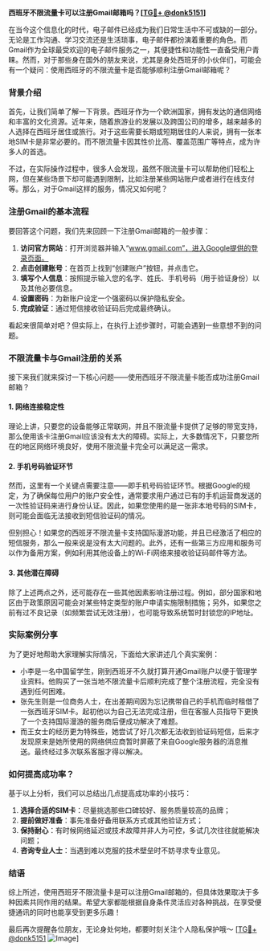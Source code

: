 **西班牙不限流量卡可以注册Gmail邮箱吗？[[TG💪+ @donk5151](https://t.me/s/donk5151)]**

在当今这个信息化的时代，电子邮件已经成为我们日常生活中不可或缺的一部分。无论是工作沟通、学习交流还是生活琐事，电子邮件都扮演着重要的角色。而Gmail作为全球最受欢迎的电子邮件服务之一，其便捷性和功能性一直备受用户青睐。然而，对于那些身在国外的朋友来说，尤其是身处西班牙的小伙伴们，可能会有一个疑问：使用西班牙的不限流量卡是否能够顺利注册Gmail邮箱呢？

### 背景介绍

首先，让我们简单了解一下背景。西班牙作为一个欧洲国家，拥有发达的通信网络和丰富的文化资源。近年来，随着旅游业的发展以及跨国公司的增多，越来越多的人选择在西班牙居住或旅行。对于这些需要长期或短期居住的人来说，拥有一张本地SIM卡是非常必要的。而不限流量卡因其性价比高、覆盖范围广等特点，成为许多人的首选。

不过，在实际操作过程中，很多人会发现，虽然不限流量卡可以帮助他们轻松上网，但在某些场景下却可能遇到限制，比如注册某些网站账户或者进行在线支付等。那么，对于Gmail这样的服务，情况又如何呢？

### 注册Gmail的基本流程

要回答这个问题，我们先来回顾一下注册Gmail邮箱的一般步骤：

1. **访问官方网站**：打开浏览器并输入“www.gmail.com”，进入Google提供的登录页面。
2. **点击创建账号**：在首页上找到“创建账户”按钮，并点击它。
3. **填写个人信息**：按照提示输入您的名字、姓氏、手机号码（用于验证身份）以及其他必要信息。
4. **设置密码**：为新账户设定一个强密码以保护隐私安全。
5. **完成验证**：通过短信接收验证码后完成最终确认。

看起来很简单对吧？但实际上，在执行上述步骤时，可能会遇到一些意想不到的问题。

### 不限流量卡与Gmail注册的关系

接下来我们就来探讨一下核心问题——使用西班牙不限流量卡能否成功注册Gmail邮箱？

#### 1. 网络连接稳定性

理论上讲，只要您的设备能够正常联网，并且不限流量卡提供了足够的带宽支持，那么使用该卡注册Gmail应该没有太大的障碍。实际上，大多数情况下，只要您所在的地区网络环境良好，使用不限流量卡完全可以满足这一需求。

#### 2. 手机号码验证环节

然而，这里有一个关键点需要注意——即手机号码验证环节。根据Google的规定，为了确保每位用户的账户安全性，通常要求用户通过已有的手机运营商发送的一次性验证码来进行身份认证。因此，如果您使用的是一张非本地号码的SIM卡，则可能会面临无法接收到短信验证码的情况。

但别担心！如果您的西班牙不限流量卡支持国际漫游功能，并且已经激活了相应的短信服务，那么一般来说是没有太大问题的。此外，还有一些第三方应用和服务可以作为备用方案，例如利用其他设备上的Wi-Fi网络来接收验证码邮件等方法。

#### 3. 其他潜在障碍

除了上述两点之外，还可能存在一些其他因素影响注册过程。例如，部分国家和地区由于政策原因可能会对某些特定类型的账户申请实施限制措施；另外，如果您之前有过不良记录（如频繁尝试无效注册），也可能导致系统暂时封锁您的IP地址。

### 实际案例分享

为了更好地帮助大家理解实际情况，下面给大家讲述几个真实案例：

- 小李是一名中国留学生，刚到西班牙不久就打算开通Gmail账户以便于管理学业资料。他购买了一张当地不限流量卡后顺利完成了整个注册流程，完全没有遇到任何困难。
- 张先生则是一位商务人士，在出差期间因为忘记携带自己的手机而临时租借了一张西班牙SIM卡。起初他以为自己无法完成注册，但在客服人员指导下更换了一个支持国际漫游的服务商后便成功解决了难题。
- 而王女士的经历更为特殊些，她尝试了好几次都无法收到验证码短信，后来才发现原来是她所使用的网络供应商暂时屏蔽了来自Google服务器的消息推送。最终经过多次联系客服才得以解决。

### 如何提高成功率？

基于以上分析，我们可以总结出几点提高成功率的小技巧：

1. **选择合适的SIM卡**：尽量挑选那些口碑较好、服务质量较高的品牌；
2. **提前做好准备**：事先准备好备用联系方式或其他验证方式；
3. **保持耐心**：有时候网络延迟或技术故障并非人为可控，多试几次往往就能解决问题；
4. **咨询专业人士**：当遇到难以克服的技术壁垒时不妨寻求专业意见。

### 结语

综上所述，使用西班牙不限流量卡是可以注册Gmail邮箱的，但具体效果取决于多种因素共同作用的结果。希望大家都能根据自身条件灵活应对各种挑战，在享受便捷通讯的同时也能享受到更多乐趣！

最后再次提醒各位朋友，无论身处何地，都要时刻关注个人隐私保护哦～ [[TG💪+ @donk5151](https://t.me/s/donk5151) ![Image](https://i.postimg.cc/rwNCRYN7/Snipaste-2025-04-30-17-27-05.png)]
